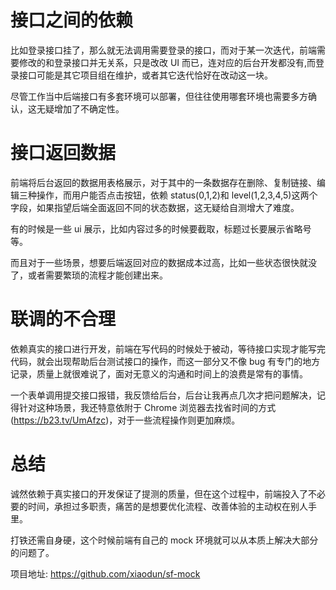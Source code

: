 # 接口之间的依赖

比如登录接口挂了，那么就无法调用需要登录的接口，而对于某一次迭代，前端需要修改的和登录接口并无关系，只是改改 UI 而已，连对应的后台开发都没有,而登录接口可能是其它项目组在维护，或者其它迭代恰好在改动这一块。

尽管工作当中后端接口有多套环境可以部署，但往往使用哪套环境也需要多方确认，这无疑增加了不确定性。

# 接口返回数据

前端将后台返回的数据用表格展示，对于其中的一条数据存在删除、复制链接、编辑三种操作，而用户能否点击按钮，依赖 status(0,1,2)和 level(1,2,3,4,5)这两个字段，如果指望后端全面返回不同的状态数据，这无疑给自测增大了难度。

有的时候是一些 ui 展示，比如内容过多的时候要截取，标题过长要展示省略号等。

而且对于一些场景，想要后端返回对应的数据成本过高，比如一些状态很快就没了，或者需要繁琐的流程才能创建出来。

# 联调的不合理

依赖真实的接口进行开发，前端在写代码的时候处于被动，等待接口实现才能写完代码，就会出现帮助后台测试接口的操作，而这一部分又不像 bug 有专门的地方记录，质量上就很难说了，面对无意义的沟通和时间上的浪费是常有的事情。

一个表单调用提交接口报错，我反馈给后台，后台让我再点几次才把问题解决，记得针对这种场景，我还特意依附于 Chrome 浏览器去找省时间的方式(https://b23.tv/UmAfzc)，对于一些流程操作则更加麻烦。

# 总结

诚然依赖于真实接口的开发保证了提测的质量，但在这个过程中，前端投入了不必要的时间，承担过多职责，痛苦的是想要优化流程、改善体验的主动权在别人手里。

打铁还需自身硬，这个时候前端有自己的 mock 环境就可以从本质上解决大部分的问题了。

项目地址: https://github.com/xiaodun/sf-mock
